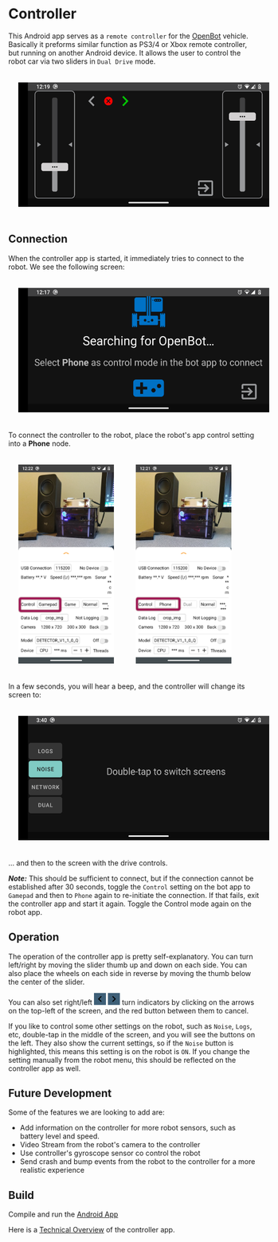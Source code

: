 # Controller

This Android app serves as a `remote controller` for the [OpenBot](https://www.openbot.org) vehicle.  Basically it preforms similar function as PS3/4 or Xbox remote controller, but running on another Android device. It allows the user to control the robot car via two sliders in `Dual Drive` mode.

<p float="left">
  <img src="./docs/images/main-screen.png" height="250" style="padding:20px" />
</p>

## Connection

When the controller app is started, it immediately tries to connect to the robot. We see the following screen:

<p float="left">
  <img src="./docs/images/pre-connect.png" height="250" style="padding:20px"/>
</p>

To connect the controller to the robot, place the robot's app control setting into a **Phone** node.

<p float="left">
  <img src="./docs/images/open-bot-settings-2.png" height="400" style="padding:20px" />  
  <img src="./docs/images/open-bot-settings-1.png" height="400" style="padding:20px"/>
</p>

In a few seconds, you will hear a beep, and the controller will change its screen to:

<p float="left">
  <img src="./docs/images/command-buttons.png" height="250" style="padding:20px"/>
</p>

... and then to the screen with the drive controls.

***Note:*** This should be sufficient to connect, but if the connection cannot be established after 30 seconds, toggle the `Control` setting on the bot app to `Gamepad`
and then to `Phone` again to re-initiate the connection. If that fails, exit the controller app and start it again. Toggle the Control mode again on the robot app.

## Operation
The operation of the controller app is pretty self-explanatory. You can turn left/right by moving the slider thumb up and down on each side. You can also place the wheels
on each side in reverse by moving the thumb below the center of the slider.

You can also set right/left
<img src="./docs/images/keyboard_arrow_left-24px.svg" height="24"/> 
<img src="./docs/images/keyboard_arrow_right-24px.svg" height="24"/> 
turn indicators by clicking on the arrows on the top-left of the screen, and the red button between them to cancel.

If you like to control some other settings on the robot, such as `Noise`, `Logs`, etc, double-tap in the middle of the screen, and you will see the buttons on the left.
They also show the current settings, so if the `Noise` button is highlighted, this means this setting is on the robot is `ON`. If you change the setting manually from
 the robot menu, this should be reflected on the controller app as well.
 
## Future Development
Some of the features we are looking to add are:

- Add information on the controller for more robot sensors, such as battery level and speed.
- Video Stream from the robot's camera to the controller
- Use controller's gyroscope sensor co control the robot
- Send crash and bump events from the robot to the controller for a more realistic experience

## Build

Compile and run the [Android App](../README.md)

Here is a [Technical Overview](docs/OpenBot-Controlle-Technical-Overview.pdf) of the controller app.
